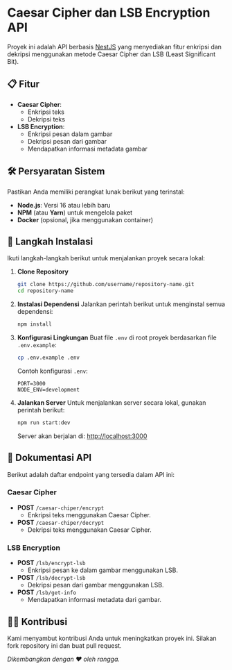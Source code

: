 # Caesar Cipher dan LSB Encryption API

Proyek ini adalah API berbasis [NestJS](https://nestjs.com/) yang menyediakan fitur enkripsi dan dekripsi menggunakan metode Caesar Cipher dan LSB (Least Significant Bit).

## 📋 Fitur

- **Caesar Cipher**: 
  - Enkripsi teks
  - Dekripsi teks
- **LSB Encryption**: 
  - Enkripsi pesan dalam gambar
  - Dekripsi pesan dari gambar
  - Mendapatkan informasi metadata gambar

## 🛠️ Persyaratan Sistem

Pastikan Anda memiliki perangkat lunak berikut yang terinstal:

- **Node.js**: Versi 16 atau lebih baru
- **NPM** (atau **Yarn**) untuk mengelola paket
- **Docker** (opsional, jika menggunakan container)

## 🚀 Langkah Instalasi

Ikuti langkah-langkah berikut untuk menjalankan proyek secara lokal:

1. **Clone Repository**
   ```bash
   git clone https://github.com/username/repository-name.git
   cd repository-name
   ```

2. **Instalasi Dependensi**
   Jalankan perintah berikut untuk menginstal semua dependensi:
   ```bash
   npm install
   ```

3. **Konfigurasi Lingkungan**
   Buat file `.env` di root proyek berdasarkan file `.env.example`:
   ```bash
   cp .env.example .env
   ```
   Contoh konfigurasi `.env`:
   ```env
   PORT=3000
   NODE_ENV=development
   ```

4. **Jalankan Server**
   Untuk menjalankan server secara lokal, gunakan perintah berikut:
   ```bash
   npm run start:dev
   ```
   Server akan berjalan di: [http://localhost:3000](http://localhost:3000)

## 📖 Dokumentasi API

Berikut adalah daftar endpoint yang tersedia dalam API ini:

### **Caesar Cipher**
- **POST** `/caesar-chiper/encrypt`
  - Enkripsi teks menggunakan Caesar Cipher.
- **POST** `/caesar-chiper/decrypt`
  - Dekripsi teks menggunakan Caesar Cipher.

### **LSB Encryption**
- **POST** `/lsb/encrypt-lsb`
  - Enkripsi pesan ke dalam gambar menggunakan LSB.
- **POST** `/lsb/decrypt-lsb`
  - Dekripsi pesan dari gambar menggunakan LSB.
- **POST** `/lsb/get-info`
  - Mendapatkan informasi metadata dari gambar.


## 👨‍💻 Kontribusi

Kami menyambut kontribusi Anda untuk meningkatkan proyek ini. Silakan fork repository ini dan buat pull request.


*Dikembangkan dengan ❤️ oleh rangga.*

